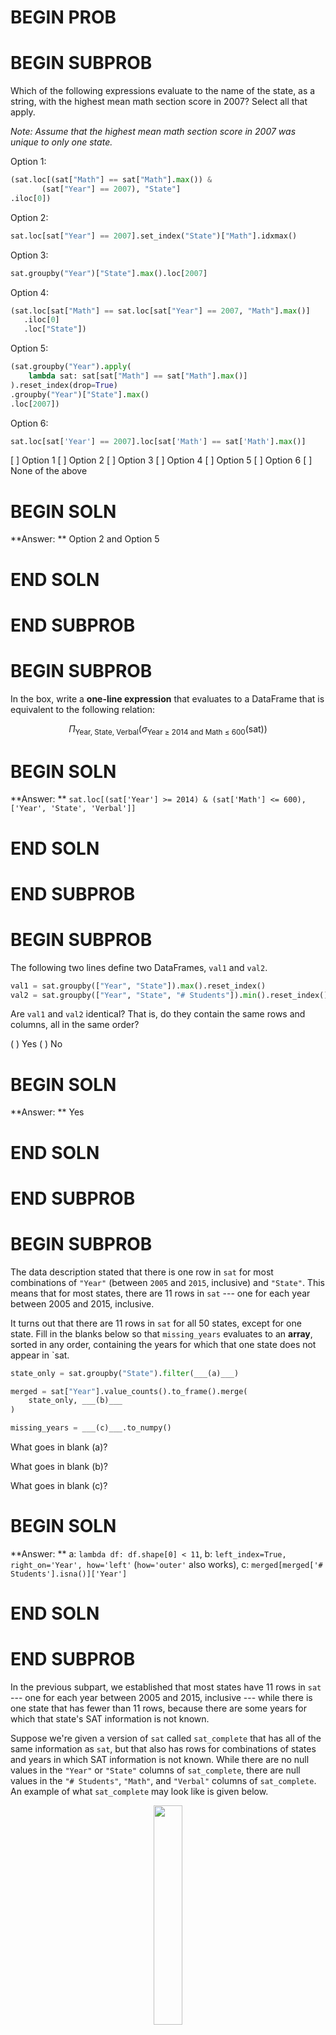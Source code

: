 # BEGIN PROB

# BEGIN SUBPROB

Which of the following expressions evaluate to the name of the state, as a string, with the highest mean math section score in 2007? Select all that apply.

*Note: Assume that the highest mean math section score in 2007 was unique to only one state.*

Option 1:

```py
(sat.loc[(sat["Math"] == sat["Math"].max()) & 
       (sat["Year"] == 2007), "State"]
.iloc[0])
```

Option 2:

```py
sat.loc[sat["Year"] == 2007].set_index("State")["Math"].idxmax()
```

Option 3:

```py
sat.groupby("Year")["State"].max().loc[2007]
```

Option 4:

```py
(sat.loc[sat["Math"] == sat.loc[sat["Year"] == 2007, "Math"].max()]
   .iloc[0]  
   .loc["State"])
```

Option 5:

```py
(sat.groupby("Year").apply(
    lambda sat: sat[sat["Math"] == sat["Math"].max()]
).reset_index(drop=True)
.groupby("Year")["State"].max()
.loc[2007])
```

Option 6:

```py
sat.loc[sat['Year'] == 2007].loc[sat['Math'] == sat['Math'].max()]
```

[ ] Option 1
[ ] Option 2
[ ] Option 3
[ ] Option 4
[ ] Option 5
[ ] Option 6
[ ] None of the above

# BEGIN SOLN
**Answer: ** Option 2 and Option 5

# END SOLN
    
# END SUBPROB

# BEGIN SUBPROB
In the box, write a **one-line expression** that evaluates to a DataFrame that is equivalent to the following relation:

$$\Pi_{\text{Year, State, Verbal}} \left(\sigma_{\text{Year } \geq \: 2014 \text{ and Math } \leq \: 600} \left( \text{sat} \right) \right)$$

# BEGIN SOLN
**Answer: ** `sat.loc[(sat['Year'] >= 2014) & (sat['Math'] <= 600), ['Year', 'State', 'Verbal']]`

# END SOLN

# END SUBPROB

# BEGIN SUBPROB
The following two lines define two DataFrames, `val1` and `val2`.

```py
val1 = sat.groupby(["Year", "State"]).max().reset_index()
val2 = sat.groupby(["Year", "State", "# Students"]).min().reset_index()
```

Are `val1` and `val2` identical? That is, do they contain the same rows and columns, all in the same order?

( ) Yes
( ) No

# BEGIN SOLN
**Answer: ** Yes

# END SOLN

# END SUBPROB

# BEGIN SUBPROB
The data description stated that there is one row in `sat` for most combinations of `"Year"` (between `2005` and `2015`, inclusive) and `"State"`. This means that for most states, there are 11 rows in `sat` --- one for each year between 2005 and 2015, inclusive.

It turns out that there are 11 rows in `sat` for all 50 states, except for one state. Fill in the blanks below so that `missing_years` evaluates to an **array**, sorted in any order, containing the years for which that one state does not appear in `sat.

```py
state_only = sat.groupby("State").filter(___(a)___)

merged = sat["Year"].value_counts().to_frame().merge(
    state_only, ___(b)___
)

missing_years = ___(c)___.to_numpy()
```

What goes in blank (a)?

What goes in blank (b)?

What goes in blank (c)?

# BEGIN SOLN
**Answer: ** a: `lambda df: df.shape[0] < 11`, b: `left_index=True, right_on='Year', how='left'` (`how='outer'` also works), c: `merged[merged['# Students'].isna()]['Year']`

# END SOLN

# END SUBPROB

In the previous subpart, we established that most states have 11 rows in `sat` --- one for each year between 2005 and 2015, inclusive --- while there is one state that has fewer than 11 rows, because there are some years for which that state's SAT information is not known.

Suppose we're given a version of `sat` called `sat_complete` that has all of the same information as `sat`, but that also has rows for combinations of states and years in which SAT information is not known. While there are no null values in the `"Year"` or `"State"` columns of `sat_complete`, there are null values in the `"# Students"`, `"Math"`, and `"Verbal"` columns of `sat_complete`. An example of what `sat_complete` may look like is given below.

<center><img src='../assets/images/wi23-final/sat_tail.png' width=30%></center>
<center><img src='../assets/images/wi23-final/sat_other_tail.png' width=30%></center>

*Note that in the above example, `sat` simply wouldn't have rows for West Virginia in 2005 and 2006, meaning it would have 2 fewer rows than the corresponding `sat_complete`.*

# BEGIN SUBPROB
Given just the information in `sat_complete` --- that is, without including any information learned in part (d) --- what is the most likely missingness mechanism of the `"# Students"` column in `sat_complete`?

( ) Not missing at random
( ) Missing at random
( ) Missing completely at random

# BEGIN SOLN
**Answer: ** Not missing at random

# END SOLN

# END SUBPROB

# BEGIN SUBPROB
Given just the information in `sat_complete` --- that is, without including any information learned in part (d) --- what is the most likely missingness mechanism of the `"Math"` column in `sat_complete`?

( ) Not missing at random
( ) Missing at random
( ) Missing completely at random

# BEGIN SOLN
**Answer: ** Missing at random

# END SOLN

# END SUBPROB

# BEGIN SUBPROB

Suppose we perform a permutation test to assess whether the missingness of column $Y$ depends on column $X$.

Suppose we observe a statistically significant result (that is, the $p$-value of our test is less than 0.05). True or False: It is still possible for column $Y$ to be not missing at random.

( ) True
( ) False

# BEGIN SOLN
**Answer: ** True

# END SOLN

# END SUBPROB

# BEGIN SUBPROB

Suppose we do not observe a statistically significant result (that is, the $p$-value of our test is greater than 0.05). True or False: It is still possible for column $Y$ to be missing at random dependent on column $X$.

( ) True
( ) False

# BEGIN SOLN
**Answer: ** True

# END SOLN

# END SUBPROB

# END PROB